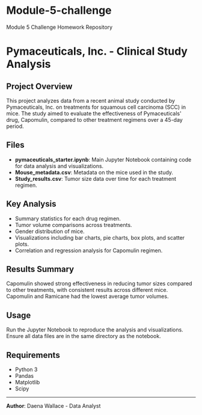 # Module-5-challenge
Module 5 Challenge Homework Repository
# Pymaceuticals, Inc. - Clinical Study Analysis

## Project Overview
This project analyzes data from a recent animal study conducted by Pymaceuticals, Inc. on treatments for squamous cell carcinoma (SCC) in mice. The study aimed to evaluate the effectiveness of Pymaceuticals' drug, Capomulin, compared to other treatment regimens over a 45-day period.

## Files
- **pymaceuticals_starter.ipynb**: Main Jupyter Notebook containing code for data analysis and visualizations.
- **Mouse_metadata.csv**: Metadata on the mice used in the study.
- **Study_results.csv**: Tumor size data over time for each treatment regimen.

## Key Analysis
- Summary statistics for each drug regimen.
- Tumor volume comparisons across treatments.
- Gender distribution of mice.
- Visualizations including bar charts, pie charts, box plots, and scatter plots.
- Correlation and regression analysis for Capomulin regimen.

## Results Summary
Capomulin showed strong effectiveness in reducing tumor sizes compared to other treatments, with consistent results across different mice. Capomulin and Ramicane had the lowest average tumor volumes.

## Usage
Run the Jupyter Notebook to reproduce the analysis and visualizations. Ensure all data files are in the same directory as the notebook.

## Requirements
- Python 3
- Pandas
- Matplotlib
- Scipy

---

**Author**: Daena Wallace - Data Analyst
